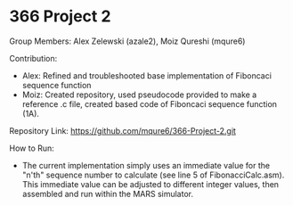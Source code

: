 # 366 Project 2
 
Group Members: Alex Zelewski (azale2), Moiz Qureshi (mqure6)

Contribution: 
- Alex: Refined and troubleshooted base implementation of Fiboncaci sequence function
- Moiz: Created repository, used pseudocode provided to make a reference .c file, created based code of Fiboncaci sequence function (1A).
  
Repository Link: https://github.com/mqure6/366-Project-2.git

How to Run:
- The current implementation simply uses an immediate value for the "n'th" sequence number to calculate (see line 5 of FibonacciCalc.asm). This immediate value can be adjusted to different integer values, then assembled and run within the MARS simulator.
